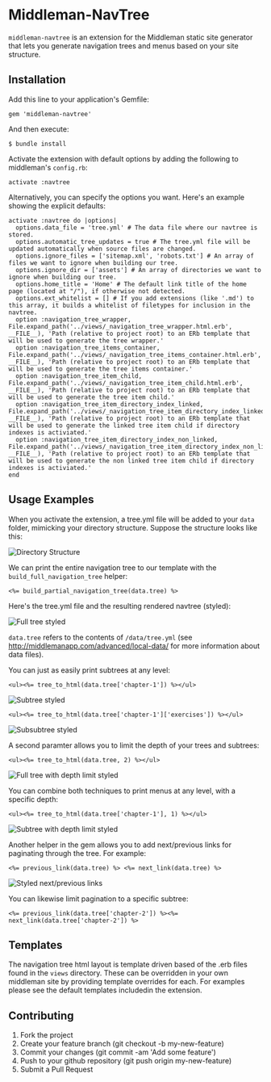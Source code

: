 # Middleman-NavTree

`middleman-navtree` is an extension for the Middleman static site generator that lets you generate navigation trees and menus based on your site structure.

## Installation

Add this line to your application's Gemfile:

    gem 'middleman-navtree'

And then execute:

    $ bundle install

Activate the extension with default options by adding the following to middleman's `config.rb`:

    activate :navtree

Alternatively, you can specify the options you want. Here's an example showing the explicit defaults:

    activate :navtree do |options|
      options.data_file = 'tree.yml' # The data file where our navtree is stored.
      options.automatic_tree_updates = true # The tree.yml file will be updated automatically when source files are changed.
      options.ignore_files = ['sitemap.xml', 'robots.txt'] # An array of files we want to ignore when building our tree.
      options.ignore_dir = ['assets'] # An array of directories we want to ignore when building our tree.
      options.home_title = 'Home' # The default link title of the home page (located at "/"), if otherwise not detected.
      options.ext_whitelist = [] # If you add extensions (like '.md') to this array, it builds a whitelist of filetypes for inclusion in the navtree.
      option :navigation_tree_wrapper, File.expand_path('../views/_navigation_tree_wrapper.html.erb', __FILE__), 'Path (relative to project root) to an ERb template that will be used to generate the tree wrapper.'
      option :navigation_tree_items_container, File.expand_path('../views/_navigation_tree_items_container.html.erb', __FILE__), 'Path (relative to project root) to an ERb template that will be used to generate the tree items container.'
      option :navigation_tree_item_child, File.expand_path('../views/_navigation_tree_item_child.html.erb', __FILE__), 'Path (relative to project root) to an ERb template that will be used to generate the tree item child.'
      option :navigation_tree_item_directory_index_linked, File.expand_path('../views/_navigation_tree_item_directory_index_linked.html.erb', __FILE__), 'Path (relative to project root) to an ERb template that will be used to generate the linked tree item child if directory indexes is activiated.'
      option :navigation_tree_item_directory_index_non_linked, File.expand_path('../views/_navigation_tree_item_directory_index_non_linked.html.erb', __FILE__), 'Path (relative to project root) to an ERb template that will be used to generate the non linked tree item child if directory indexes is activiated.'
    end

## Usage Examples

When you activate the extension, a tree.yml file will be added to your `data` folder, mimicking your directory structure. Suppose the structure looks like this:

![Directory Structure](screenshots/directory-structure.png)

We can print the entire navigation tree to our template with the `build_full_navigation_tree` helper:

    <%= build_partial_navigation_tree(data.tree) %>

Here's the tree.yml file and the resulting rendered navtree (styled):

![Full tree styled](screenshots/ex1-fulltree.png)

`data.tree` refers to the contents of `/data/tree.yml` (see http://middlemanapp.com/advanced/local-data/ for more information about data files).

You can just as easily print subtrees at any level:

    <ul><%= tree_to_html(data.tree['chapter-1']) %></ul>

![Subtree styled](screenshots/ex2-subtree.png)

    <ul><%= tree_to_html(data.tree['chapter-1']['exercises']) %></ul>

![Subsubtree styled](screenshots/ex3-subsubtree.png)

A second paramter allows you to limit the depth of your trees and subtrees:

    <ul><%= tree_to_html(data.tree, 2) %></ul>

![Full tree with depth limit styled](screenshots/ex4-depthlimit.png)

You can combine both techniques to print menus at any level, with a specific depth:

    <ul><%= tree_to_html(data.tree['chapter-1'], 1) %></ul>

![Subtree with depth limit styled](screenshots/ex5-subtree_and_depthlimit.png)

Another helper in the gem allows you to add next/previous links for paginating
through the tree. For example:

    <%= previous_link(data.tree) %> <%= next_link(data.tree) %>

![Styled next/previous links](screenshots/previous-next.png)

You can likewise limit pagination to a specific subtree:

    <%= previous_link(data.tree['chapter-2']) %><%= next_link(data.tree['chapter-2']) %>


## Templates

The navigation tree html layout is template driven based of the .erb files found in the `views` directory.  These can be overridden in your own middleman site by providing template overrides for each.  For examples please see the default templates includedin the extension.

## Contributing

1. Fork the project
2. Create your feature branch (git checkout -b my-new-feature)
3. Commit your changes (git commit -am 'Add some feature')
4. Push to your github repository (git push origin my-new-feature)
5. Submit a Pull Request
